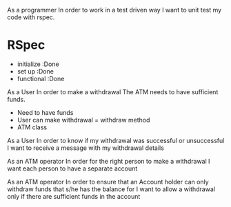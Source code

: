 As a programmer
In order to work in a test driven way
I want to unit test my code with rspec.

# RSpec
- initialize :Done
- set up :Done
- functional :Done


As a User
In order to make a withdrawal
The ATM needs to have sufficient funds.

- Need to have funds 
- User can make withdrawal = withdraw method
- ATM class

As a User 
In order to know if my withdrawal was successful or unsuccessful
I want to receive a message with my withdrawal details


As an ATM operator 
In order for the right person to make a withdrawal
I want each person to have a separate account


As an ATM operator
In order to ensure that an Account holder can only withdraw funds that s/he has the balance for
I want to allow a withdrawal only if there are sufficient funds in the account




